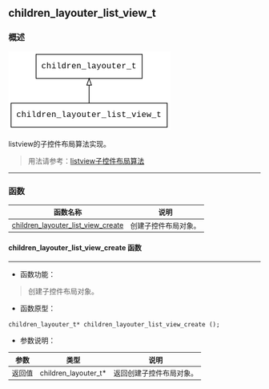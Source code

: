 ## children\_layouter\_list\_view\_t
### 概述
![image](images/children_layouter_list_view_t_0.png)

listview的子控件布局算法实现。
> 用法请参考：[listview子控件布局算法](
https://github.com/zlgopen/awtk/blob/master/docs/children_layouter_list_view.md)

----------------------------------
### 函数
<p id="children_layouter_list_view_t_methods">

| 函数名称 | 说明 | 
| -------- | ------------ | 
| <a href="#children_layouter_list_view_t_children_layouter_list_view_create">children\_layouter\_list\_view\_create</a> | 创建子控件布局对象。 |
#### children\_layouter\_list\_view\_create 函数
-----------------------

* 函数功能：

> <p id="children_layouter_list_view_t_children_layouter_list_view_create">创建子控件布局对象。


* 函数原型：

```
children_layouter_t* children_layouter_list_view_create ();
```

* 参数说明：

| 参数 | 类型 | 说明 |
| -------- | ----- | --------- |
| 返回值 | children\_layouter\_t* | 返回创建子控件布局对象。 |
